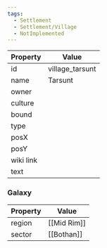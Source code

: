 ```yaml
---
tags:
  - Settlement
  - Settlement/Village
  - NotImplemented
---
```


| Property  | Value           |
| --------- | --------------- |
| id        | village_tarsunt |
| name      | Tarsunt         |
| owner     |                 |
| culture   |                 |
| bound     |                 |
| type      |                 |
| posX      |                 |
| posY      |                 |
| wiki link |                 |
| text      |                 |

### Galaxy
| Property | Value       |
| -------- | ----------- |
| region   | [[Mid Rim]] |
| sector   | [[Bothan]]  |
